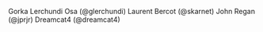 Gorka Lerchundi Osa (@glerchundi)
Laurent Bercot (@skarnet)
John Regan (@jprjr)
Dreamcat4 (@dreamcat4)